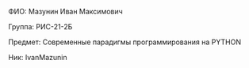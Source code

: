 ФИО: Мазунин Иван Максимович

Группа: РИС-21-2Б

Предмет: Современные парадигмы программирования на PYTHON

Ник: IvanMazunin
